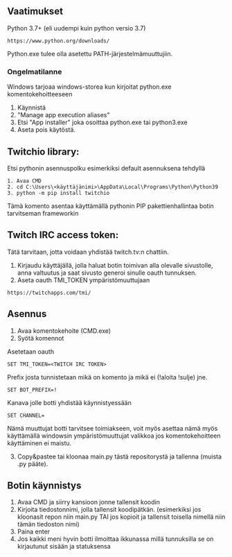 ## Vaatimukset

Python 3.7+ (eli uudempi kuin python versio 3.7)
```
https://www.python.org/downloads/
```
Python.exe tulee olla asetettu PATH-järjestelmämuuttujiin.

### Ongelmatilanne 
Windows tarjoaa windows-storea kun kirjoitat python.exe komentokehoitteeseen

1. Käynnistä
2. "Manage app execution aliases"
3. Etsi "App installer" joka osoittaa python.exe tai python3.exe
4. Aseta pois käytöstä.

## Twitchio library:

Etsi pythonin asennuspolku esimerkiksi default asennuksena tehdyllä

```
1. Avaa CMD
2. cd C:\Users\<käyttäjänimi>\AppData\Local\Programs\Python\Python39
3. python -m pip install twitchio
```

Tämä komento asentaa käyttämällä pythonin PIP pakettienhallintaa botin tarvitseman frameworkin

## Twitch IRC access token:

Tätä tarvitaan, jotta voidaan yhdistää twitch.tv:n chattiin.

1. Kirjaudu käyttäjällä, jolla haluat botin toimivan alla olevalle sivustolle, anna valtuutus ja saat sivusto generoi sinulle oauth tunnuksen.
2. Aseta oauth TMI_TOKEN ympäristömuuttujaan

```
https://twitchapps.com/tmi/
```

## Asennus

1. Avaa komentokehoite (CMD.exe)
2. Syötä komennot

Asetetaan oauth
```
SET TMI_TOKEN=<TWITCH IRC TOKEN>
```
Prefix josta tunnistetaan mikä on komento ja mikä ei (!aloita !sulje) jne. 
```
SET BOT_PREFIX=!
```
Kanava jolle botti yhdistää käynnistyessään
```
SET CHANNEL=
```

Nämä muuttujat botti tarvitsee toimiakseen, voit myös asettaa nämä myös käyttämällä windowsin ympäristömuuttujat valikkoa jos komentokehoitteen käyttäminen ei maistu.

3. Copy&pastee tai kloonaa main.py tästä repositorystä ja tallenna (muista .py pääte).

## Botin käynnistys
1. Avaa CMD ja siirry kansioon jonne tallensit koodin
2. Kirjoita tiedostonnimi, jolla tallensit koodipätkän. (esimerkiksi jos kloonasit repon niin main.py TAI jos kopioit ja tallensit toisella nimellä niin tämän tiedoston nimi)
3. Paina enter
4. Jos kaikki meni hyvin botti ilmoittaa ikkunassa millä tunnuksilla se on kirjautunut sisään ja statuksensa
